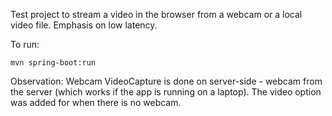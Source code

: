 Test project to stream a video in the browser from a webcam or a local video file.
Emphasis on low latency.

To run:

```
mvn spring-boot:run
```
Observation:
Webcam VideoCapture is done on server-side - webcam from the server (which works if the app is running on a laptop).
The video option was added for when there is no webcam.